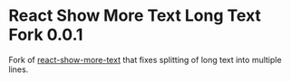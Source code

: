 # React Show More Text Long Text Fork 0.0.1

Fork of [react-show-more-text](https://github.com/devzonetech/react-show-more-text) that fixes splitting of long text into multiple lines.
